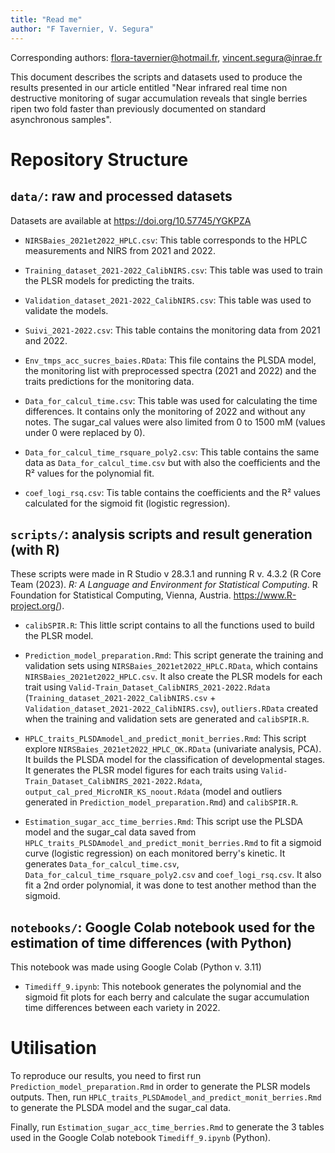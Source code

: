 ```yaml
---
title: "Read me"
author: "F Tavernier, V. Segura"
---
```


Corresponding authors: <flora-tavernier@hotmail.fr>, <vincent.segura@inrae.fr>

This document describes the scripts and datasets used to produce the results presented in our article entitled "Near infrared real time non destructive monitoring of sugar accumulation reveals that single berries ripen two fold faster than previously documented on standard asynchronous samples".

# Repository Structure
## `data/`: raw and processed datasets
Datasets are available at <https://doi.org/10.57745/YGKPZA>

- `NIRSBaies_2021et2022_HPLC.csv`: This table corresponds to the HPLC measurements and NIRS from 2021 and 2022.

- `Training_dataset_2021-2022_CalibNIRS.csv`: This table was used to train the PLSR models for predicting the traits.

- `Validation_dataset_2021-2022_CalibNIRS.csv`: This table was used to validate the models.

- `Suivi_2021-2022.csv`: This table contains the monitoring data from 2021 and 2022.

- `Env_tmps_acc_sucres_baies.RData`: This file contains the PLSDA model, the monitoring list with preprocessed spectra (2021 and 2022) and the traits predictions for the monitoring data.

- `Data_for_calcul_time.csv`: This table was used for calculating the time differences. It contains only the monitoring of 2022 and without any notes. The sugar_cal values were also limited from 0 to 1500 mM (values under 0 were replaced by 0).

- `Data_for_calcul_time_rsquare_poly2.csv`: This table contains the same data as `Data_for_calcul_time.csv` but with also the coefficients and the R² values for the polynomial fit.

- `coef_logi_rsq.csv`: Tis table contains the coefficients and the R² values calculated for the sigmoid fit (logistic regression).

## `scripts/`: analysis scripts and result generation (with R)
These scripts were made in R Studio v 28.3.1 and running R v. 4.3.2 (R Core Team (2023). _R: A Language and Environment for Statistical Computing_. R Foundation for Statistical Computing, Vienna, Austria. <https://www.R-project.org/>).

- `calibSPIR.R`: This little script contains to all the functions used to build the PLSR model.

- `Prediction_model_preparation.Rmd`: This script generate the training and validation sets using `NIRSBaies_2021et2022_HPLC.RData`, which contains `NIRSBaies_2021et2022_HPLC.csv`. It also create the PLSR models for each trait using `Valid-Train_Dataset_CalibNIRS_2021-2022.Rdata` (`Training_dataset_2021-2022_CalibNIRS.csv` + `Validation_dataset_2021-2022_CalibNIRS.csv`), `outliers.RData` created when the training and validation sets are generated and `calibSPIR.R`.

- `HPLC_traits_PLSDAmodel_and_predict_monit_berries.Rmd`: This script explore `NIRSBaies_2021et2022_HPLC_OK.RData` (univariate analysis, PCA). It builds the PLSDA model for the classification of developmental stages. It generates the PLSR model figures for each traits using `Valid-Train_Dataset_CalibNIRS_2021-2022.Rdata`, `output_cal_pred_MicroNIR_KS_noout.Rdata` (model and outliers generated in `Prediction_model_preparation.Rmd`) and `calibSPIR.R`.

- `Estimation_sugar_acc_time_berries.Rmd`: This script use the PLSDA model and the sugar_cal data saved from `HPLC_traits_PLSDAmodel_and_predict_monit_berries.Rmd` to fit a sigmoid curve (logistic regression) on each monitored berry's kinetic. It generates `Data_for_calcul_time.csv`, `Data_for_calcul_time_rsquare_poly2.csv` and `coef_logi_rsq.csv`. It also fit a 2nd order polynomial, it was done to test another method than the sigmoid.

## `notebooks/`: Google Colab notebook used for the estimation of time differences (with Python)
This notebook was made using Google Colab (Python v. 3.11)

- `Timediff_9.ipynb`: This notebook generates the polynomial and the sigmoid fit plots for each berry and calculate the sugar accumulation time differences between each variety in 2022.

# Utilisation
To reproduce our results, you need to first run `Prediction_model_preparation.Rmd` in order to generate the PLSR models outputs. 
Then, run `HPLC_traits_PLSDAmodel_and_predict_monit_berries.Rmd` to generate the PLSDA model and the sugar_cal data. 

Finally, run `Estimation_sugar_acc_time_berries.Rmd` to generate the 3 tables used in the Google Colab notebook `Timediff_9.ipynb` (Python).
